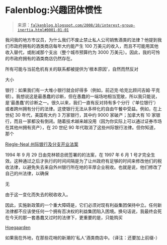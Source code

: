 <!--yml

类别：未分类

日期：2024 年 5 月 12 号 22:55:06

-->

# Falenblog:兴趣团体惯性

> 来源：[`falkenblog.blogspot.com/2008/10/interest-group-inertia.html#0001-01-01`](http://falkenblog.blogspot.com/2008/10/interest-group-inertia.html#0001-01-01)

我问我的地方市议员，为什么我们不废止禁止私人公司销售酒类的法律？他提到我们市政府拥有的酒类商店每年大约能产生 100 万美元的收入，而且不可能用其他收入替代，或削减那个支出（整个城市预算约为 3000 万美元）。因此，我的可怜的市政府拥有的酒类商店仍然存在。

所有可能与当前危机有关的联系都被提供为'根本原因'，自然而然反对

大小

银行：如果我们有一大堆小银行就会好得多（例如，前迈克·哈克比顾问吉姆·平克顿）。我想说这是最愚蠢的诊断，但在愚蠢的一端场地相当宽敞，所以我只能说，是'最愚蠢'的诊断之一。很久以来，我们一直有反对持有多个分行（'单位银行'）或者跨州拥有分行的法律。这使银行无法从多样化的自由午餐中受益。例如，在上世纪 30 年代，美国有大约 3 万家银行，其中约 9000 家破产；加拿大有 10 家银行，而且一家都没有倒闭。随着技术越来越没用（因为你实际上可以通过证券市场在其他州拥有资产），在 20 世纪 90 年代取消了这些州际银行法律。但你知道，那个

[Riegle-Neal 州际银行及分支开业法案](http://books.google.com/books?id=VwtLK4gh0isC&pg=PA117&lpg=PA117&dq=banking+across+state+lines+Rose&source=web&ots=R1St1yZPlf&sig=xryIV9bCo_x2fhH25SDCo8VheE0&hl=en&sa=X&oi=book_result&resenned:&cunique&ct=result)

1994 年 9 月 29 日由克林顿总统签署的的法案，在 1997 年 6 月 1 号才完全生效。这种通过之后才执行的时间间隔是为了让州政府有足够的时间来修改他们的税收法律，以避免失去来自外州银行所在地的丰厚企业税收。也就是说，他们修改了自己的州法律，以确保

无

由于这一变化而失去的税收收入。

因此，实施新政策的一个重大障碍是，它们必须对现有利益集团保持中立。任何新法律都不应该使任何一个拥有否决权的利益集团陷入困境。换句话说，我最终会死在今天的那一套愚蠢又过时的法律下，更重要的是，只能购买

[Hoegaarden](http://beeradvocate.com/beer/profile/83/248/)

如果我在外地，在那些花哨的新潮的'私人'酒类商店中。（译注：还要加上前缀-）
